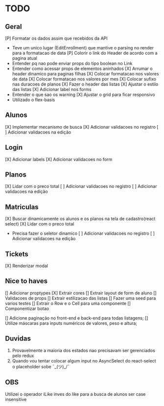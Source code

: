 # TODO

## Geral
[P] Formatar os dados assim que recebidos da API
  - Teve um unico lugar (EditEnrollment) que mantive o parsing no render para a formatacao de data
[P] Colorir o link do Header de acordo com a pagina atual
  - Entender pq nao pode enviar props do tipo boolean no Link
  - Entender como acessar props de elementos aninhados
[X] Arrumar o header dinamico para paginas filhas
[X] Colocar formatacao nos valores de data
[X] Colocar formatacao nos valores por mes
[X] Colocar sufixo nas duracoes de planos
[X] Fazer o header das listas
[X] Ajustar o estilo das listas
[X] Adicionar label nos forms
  - Entender o que sao os warning
[X] Ajustar o grid para ficar responsivo
  - Utilizado o flex-basis

## Alunos
[X] Implementar mecanismo de busca
[X] Adicionar validacoes no registro
[ ] Adicionar validacoes na edição

## Login
[X] Adicionar labels
[X] Adicionar validacoes no form

## Planos
[X] Lidar com o preco total
[ ] Adicionar validacoes no registro
[ ] Adicionar validacoes na edição

## Matriculas
[X] Buscar dinamicamente os alunos e os planos na tela de cadastro(react select)
[X] Lidar com o preco total
  - Precisa fazer o seletor dinamico
[ ] Adicionar validacoes no registro
[ ] Adicionar validacoes na edição

## Tickets
[X] Renderizar modal

## Nice to haves
[] Adicionar proptypes
[X] Extrair cores
[] Extrair layout de form de aluno
[] Validacoes de props
[] Extrair estilizacao das listas
[] Fazer uma seed para varios testes
[] Extrair o Row e o Cell para uma componente
[] Componentizar botao

[] Adicione paginação no front-end e back-end para todas listagens;
[] Utilize máscaras para inputs numéricos de valores, peso e altura;

## Duvidas
1. Provavelmente a maioria dos estados nao precisavam ser gerenciados pelo redux
2. Quando vou tentar colocar algum input no AsyncSelect do react-select o placeholder sobe ¯\_(ツ)_/¯

## OBS
Utilizei o operador iLike inves do like para a busca de alunos ser case insensitive
